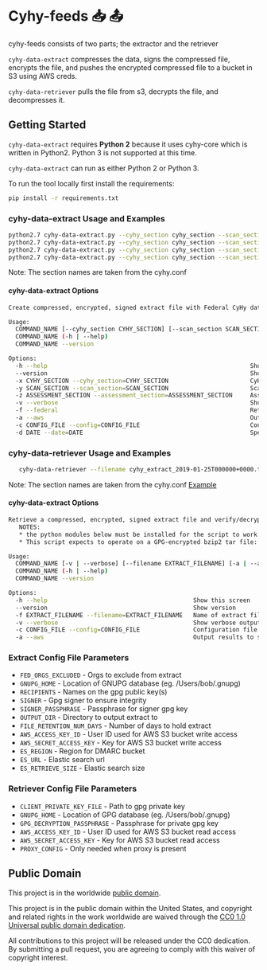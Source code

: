 # Cyhy-feeds :inbox_tray: :outbox_tray:

cyhy-feeds consists of two parts; the extractor and the retriever

`cyhy-data-extract` compresses the data, signs the compressed file, encrypts the file, and pushes
the encrypted compressed file to a bucket in S3 using AWS creds.

`cyhy-data-retriever` pulls the file from s3, decrypts the file, and decompresses it.

## Getting Started ##

`cyhy-data-extract` requires **Python 2** because it uses cyhy-core which is written in Python2. Python 3 is not supported at this time.

`cyhy-data-extract` can run as either Python 2 or Python 3.

To run the tool locally first install the requirements:
```bash
pip install -r requirements.txt
```

### cyhy-data-extract Usage and Examples ###

```bash
python2.7 cyhy-data-extract.py --cyhy_section cyhy_section --scan_section scan_section --config cyhy-data-extract.cfg
python2.7 cyhy-data-extract.py --cyhy_section cyhy_section --scan_section scan_section --aws --config cyhy-data-extract.cfg
python2.7 cyhy-data-extract.py --cyhy_section cyhy_section --scan_section scan_section --aws --config cyhy-data-extract.cfg --date 2019-01-25
python2.7 cyhy-data-extract.py --cyhy_section cyhy_section --scan_section scan_section --assessment_section assessment_section --aws --config cyhy-data-extract.cfg --date 2019-01-25
```
Note: The section names are taken from the cyhy.conf

#### cyhy-data-extract Options ####

```bash
Create compressed, encrypted, signed extract file with Federal CyHy data for integration with the Weathermap project.

Usage:
  COMMAND_NAME [--cyhy_section CYHY_SECTION] [--scan_section SCAN_SECTION] [--assessment_section ASSESSMENT_SECTION] [-v | --verbose] [-f | --federal] [-a | --aws] --config CONFIG_FILE [--date DATE]
  COMMAND_NAME (-h | --help)
  COMMAND_NAME --version

Options:
  -h --help                                                         Show this screen
  --version                                                         Show version
  -x CYHY_SECTION --cyhy_section=CYHY_SECTION                       CyHy configuration section to use
  -y SCAN_SECTION --scan_section=SCAN_SECTION                       Scan configuration section to use
  -z ASSESSMENT_SECTION --assessment_section=ASSESSMENT_SECTION     Assessment configuration section to use
  -v --verbose                                                      Show verbose output
  -f --federal                                                      Returns only Federal requestDocs
  -a --aws                                                          Output results to s3 bucket
  -c CONFIG_FILE --config=CONFIG_FILE                               Configuration file for this script
  -d DATE --date=DATE                                               Specific date to export data from in form: %Y-%m-%d (eg. 2018-12-31) NOTE that this date is in UTC

```


### cyhy-data-retriever Usage and Examples ###

```bash
   cyhy-data-retriever --filename cyhy_extract_2019-01-25T000000+0000.tbz.gpg --aws --config cyhy-data-retriever.cfg
```
Note: The section names are taken from the cyhy.conf [Example](https://github.com/dhs-ncats/cyhy_amis/blob/develop/ansible/roles/cyhy_feeds/tasks/main.yml#L111-L134)

#### cyhy-data-extract Options ####

```bash
Retrieve a compressed, encrypted, signed extract file and verify/decrypt/uncompress it.
   NOTES:
   * the python modules below must be installed for the script to work
   * This script expects to operate on a GPG-encrypted bzip2 tar file: e.g. filename.tbz.gpg

Usage:
  COMMAND_NAME [-v | --verbose] [--filename EXTRACT_FILENAME] [-a | --aws] --config CONFIG_FILE
  COMMAND_NAME (-h | --help)
  COMMAND_NAME --version

Options:
  -h --help                                         Show this screen
  --version                                         Show version
  -f EXTRACT_FILENAME --filename=EXTRACT_FILENAME   Name of extract file to retrieve
  -v --verbose                                      Show verbose output
  -c CONFIG_FILE --config=CONFIG_FILE               Configuration file for this script
  -a --aws                                          Output results to s3 bucket

```

### Extract Config File Parameters ###

* `FED_ORGS_EXCLUDED` - Orgs to exclude from extract
* `GNUPG_HOME` - Location of GNUPG database (eg. /Users/bob/.gnupg)
* `RECIPIENTS` - Names on the gpg public key(s)
* `SIGNER` - Gpg signer to ensure integrity
* `SIGNER_PASSPHRASE` - Passphrase for signer gpg key
* `OUTPUT_DIR` - Directory to output extract to
* `FILE_RETENTION_NUM_DAYS` - Number of days to hold extract
* `AWS_ACCESS_KEY_ID` - User ID used for AWS S3 bucket write access
* `AWS_SECRET_ACCESS_KEY` - Key for AWS S3 bucket write access
* `ES_REGION` - Region for DMARC bucket
* `ES_URL` - Elastic search url
* `ES_RETRIEVE_SIZE` - Elastic search size

### Retriever Config File Parameters ###

* `CLIENT_PRIVATE_KEY_FILE` - Path to gpg private key
* `GNUPG_HOME` - Location of GPG database (eg. /Users/bob/.gnupg)
* `GPG_DECRYPTION_PASSPHRASE` - Passphrase for private gpg key
* `AWS_ACCESS_KEY_ID` - User ID used for AWS S3 bucket read access
* `AWS_SECRET_ACCESS_KEY` - Key for AWS S3 bucket read access
* `PROXY_CONFIG` - Only needed when proxy is present

## Public Domain ##

This project is in the worldwide [public domain](LICENSE.md).

This project is in the public domain within the United States, and
copyright and related rights in the work worldwide are waived through
the [CC0 1.0 Universal public domain
dedication](https://creativecommons.org/publicdomain/zero/1.0/).

All contributions to this project will be released under the CC0
dedication. By submitting a pull request, you are agreeing to comply
with this waiver of copyright interest.
